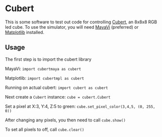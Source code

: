 Cubert
======

This is some software to test out code for controlling [Cubert](https://lorrainbow.wordpress.com/cube), an 8x8x8 RGB led cube. 
To use the simulator, you will need [MayaVi](http://docs.enthought.com/mayavi/mayavi/index.html) (preferred) or [Matplotlib](https://matplotlib.org) installed.

Usage
-----
The first step is to import the cubert library

MayaVi:
```import cubertmaya as cubert```

Matplotlib:
```import cubertmpl as cubert```

Running on actual cubert:
```import cubert as cubert```

Next create a `Cubert` instance: ```cube = cubert.Cubert```

Set a pixel at X:3, Y:4, Z:5 to green:
```cube.set_pixel_color(3,4,5, (0, 255, 0))```

After changing any pixels, you then need to call
```cube.show()```

To set all pixels to off, call
```cube.clear()```

